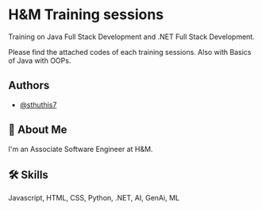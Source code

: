 
# H&M Training sessions

Training on Java Full Stack Development and .NET Full Stack Development.

Please find the attached codes of each training sessions.
Also with Basics of Java with OOPs.




## Authors

- [@sthuthis7](https://www.github.com/sthuthis7)



## 🚀 About Me
I'm an Associate Software Engineer at H&M.


## 🛠 Skills
Javascript, HTML, CSS, Python, .NET, AI, GenAi, ML

